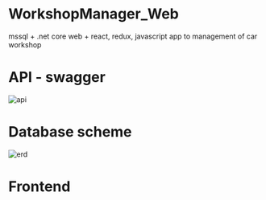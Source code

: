 # WorkshopManager_Web
mssql + .net core web + react, redux, javascript app to management of car workshop

# API - swagger
![api](https://user-images.githubusercontent.com/25565263/115160221-616d7000-a097-11eb-892c-bc89f530e515.gif)

# Database scheme
![erd](https://user-images.githubusercontent.com/25565263/115145712-3c570e00-a053-11eb-957f-75f97df2b77b.PNG)

# Frontend
